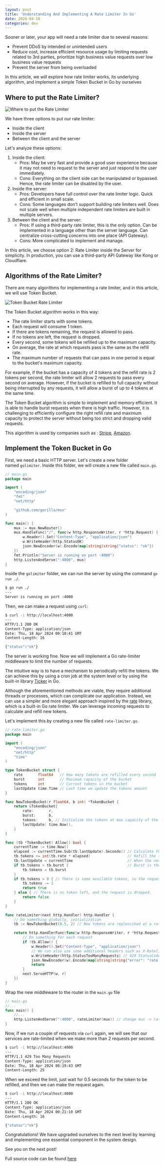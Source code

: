 ```yaml
---
layout: post
title: 'Understanding And Implementing A Rate Limiter In Go'
date: 2024-04-18
categories: dev
---
```


Sooner or later, your app will need a rate limiter due to several reasons:

- Prevent DDoS by intended or unintended users
- Reduce cost, increase efficient resource usage by limiting requests related to 3rd parties, prioritize high business value requests over low business value requests
- Prevent the server from being overloaded

In this article, we will explore how rate limiter works, its underlying algorithm, and implement a simple Token Bucket in Go by ourselves

## Where to put the Rate Limiter?

![Where to put the Rate Limiter](/assets/images/2024/04/rate-limiter-options.png)

We have three options to put our rate limiter:

- Inside the client
- Inside the server
- Between the client and the server

Let's analyze these options:

1. Inside the client:
   - Pros: May be very fast and provide a good user experience because it may not need to request to the server and just respond to the user immediately.
   - Cons: Everything on the client side can be manipulated or bypassed. Hence, the rate limiter can be disabled by the user.
2. Inside the server:
   - Pros: Developers have full control over the rate limiter logic. Quick and efficient in small scale.
   - Cons: Some languages don't support building rate limiters well. Does not scale well when multiple independent rate limiters are built in multiple servers.
3. Between the client and the server:
   - Pros: If using a third-party rate limiter, this is the only option. Can be implemented in a language other than the server language. Can centralize cross-cutting concerns into one place (API Gateway).
   - Cons: More complicated to implement and manage.

In this article, we choose option 2: Rate Limiter inside the Server for simplicity. In production, you can use a third-party API Gateway like Kong or Cloudflare.

## Algorithms of the Rate Limiter?

There are many algorithms for implementing a rate limiter, and in this article, we will use Token Bucket.

![Token Bucket Rate Limiter](/assets/images/2024/04/token-bucket-rate-limiter.png)

The Token Bucket algorithm works in this way:

- The rate limiter starts with some tokens.
- Each request will consume 1 token.
- If there are tokens remaining, the request is allowed to pass.
- If no tokens are left, the request is dropped.
- Every second, some tokens will be refilled up to the maximum capacity.
- On average, the rate at which requests pass is the same as the refill rate.
- The maximum number of requests that can pass in one period is equal to the bucket's maximum capacity.

For example, if the bucket has a capacity of 4 tokens and the refill rate is 2 tokens per second, the rate limiter will allow 2 requests to pass every second on average. However, if the bucket is refilled to full capacity without being interrupted by any requests, it will allow a burst of up to 4 tokens at the same time.

The Token Bucket algorithm is simple to implement and memory efficient. It is able to handle burst requests when there is high traffic. However, it is challenging to efficiently configure the right refill rate and maximum capacity to protect the server without being too strict and dropping valid requests.

This algorithm is used by companies such as : [Stripe](https://stripe.com/blog/rate-limiters#:~:text=We%20use%20the%20token%20bucket%20algorithm%20to%20do%20rate%20limiting), [Amazon](https://docs.aws.amazon.com/ec2/latest/devguide/ec2-api-throttling.html#throttling-how).

## Implement the Token Bucket in Go

First, we need a basic HTTP server. Let's create a new folder named `golimiter`. Inside this folder, we will create a new file called `main.go`.

```go
// main.go
package main

import (
	"encoding/json"
	"fmt"
	"net/http"

	"github.com/gorilla/mux"
)

func main() {
	mux := mux.NewRouter()
	mux.HandleFunc("/", func(w http.ResponseWriter, r *http.Request) {
		w.Header().Set("Content-Type", "application/json")
		w.WriteHeader(http.StatusOK)
		json.NewEncoder(w).Encode(map[string]string{"status": "ok"})
	})
	fmt.Println("Server is running on port :4000")
	http.ListenAndServe(":4000", mux)
}

```

Inside the `golimiter` folder, we can run the server by using the command `go run ./`.

```bash
$ go run ./
---
Server is running on port :4000
```

Then, we can make a request using `curl`:

```bash
$ curl -i http://localhost:4000
---
HTTP/1.1 200 OK
Content-Type: application/json
Date: Thu, 18 Apr 2024 00:10:41 GMT
Content-Length: 16

{"status":"ok"}
```

The server is working fine. Now we will implement a Go rate-limiter middleware to limit the number of requests.

The intuitive way is to have a mechanism to periodically refill the tokens. We can achieve this by using a cron job at the system level or by using the built-in library [Ticker](https://pkg.go.dev/github.com/tjgq/ticker) in Go.

Although the aforementioned methods are viable, they require additional threads or processes, which can complicate our application. Instead, we can use a simpler and more elegant approach inspired by the [rate](https://pkg.go.dev/golang.org/x/time/rate) library, which is a built-in Go rate limiter. We can leverage incoming requests to calculate and refill new tokens.

Let's implement this by creating a new file called `rate-limiter.go`.

```go
// rate-limiter.go
package main

import (
	"encoding/json"
	"net/http"
	"time"
)

type TokenBucket struct {
	rate       float64   // How many tokens are refilled every second
	burst      int       // Maximum capacity of the bucket
	tokens     int       // Current tokens in the bucket
	lastUpdate time.Time // Last time we update the tokens amount
}

func NewTokenBucket(r float64, b int) *TokenBucket {
	return &TokenBucket{
		rate:       r,
		burst:      b,
		tokens:     b, // Initialize the tokens at max capacity of the bucket
		lastUpdate: time.Now(),
	}
}

func (tb *TokenBucket) Allow() bool {
	currentTime := time.Now()
	elapsed := currentTime.Sub(tb.lastUpdate).Seconds() // Calculate the time since the last refill
	tb.tokens += int(tb.rate * elapsed)                 // Refill the tokens base on the rate and the time from the last refill
	tb.lastUpdate = currentTime                         // When the next request comes, we will calculate the refill tokens based on this update
	if tb.tokens > tb.burst {                           // Burst is the maximum capacity of the bucket
		tb.tokens = tb.burst
	}
	if tb.tokens > 0 { // There is some available tokens, so the request is passed and 1 token is consumed
		tb.tokens -= 1
		return true
	} else { // There is no token left, and the request is dropped.
		return false
	}
}

func rateLimiter(next http.Handler) http.Handler {
	// Do something globally, initialization
	tb := NewTokenBucket(0.5, 2) // New tokens are replenished at a rate of 0.5 tokens per second. The maximum burst request amount is 2

	return http.HandlerFunc(func(w http.ResponseWriter, r *http.Request) {
		// Do something for each request
		if !tb.Allow() {
			w.Header().Set("Content-Type", "application/json")
			// We can also use some additional headers such as X-Ratelimit-Remaining, X-Ratelimit-Limit, and X-Ratelimit-Retry-After for further clarification
			w.WriteHeader(http.StatusTooManyRequests) // 429 StatusCode
			json.NewEncoder(w).Encode(map[string]string{"error": "rate limited"})
			return
		}
		next.ServeHTTP(w, r)
	})
}
```

Wrap the new middleware to the router in the `main.go` file

```go
// main.go
//...
func main() {
	//...
	http.ListenAndServe(":4000", rateLimiter(mux)) // change mux -> rateLimiter(mux)
}
```

Now, if we run a couple of requests via `curl` again, we will see that our services are rate-limited when we make more than 2 requests per second.

```bash
$ curl -i http://localhost:4000
---
HTTP/1.1 429 Too Many Requests
Content-Type: application/json
Date: Thu, 18 Apr 2024 00:19:43 GMT
Content-Length: 25
```

When we exceed the limit, just wait for 0.5 seconds for the token to be refilled, and then we can make the request again.

```bash
$ curl -i http://localhost:4000
---
HTTP/1.1 200 OK
Content-Type: application/json
Date: Thu, 18 Apr 2024 00:21:10 GMT
Content-Length: 16

{"status":"ok"}
```

Congratulations! We have upgraded ourselves to the next level by learning and implementing one essential component in the system design.

See you on the next post!

Full source code can be found [here](https://github.com/anvodev/golimiter)
